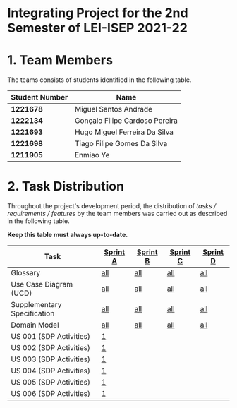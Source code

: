 # Integrating Project for the 2nd Semester of LEI-ISEP 2021-22

# 1. Team Members

The teams consists of students identified in the following table.

| Student Number | Name                           |
|----------------|--------------------------------|
| **1221678**    | Miguel Santos Andrade          |
| **1222134**    | Gonçalo Filipe Cardoso Pereira |
| **1221693**    | Hugo Miguel Ferreira Da Silva  |
| **1221698**    | Tiago Filipe Gomes Da Silva    |
| **1211905**    | Enmiao Ye                      |                   

# 2. Task Distribution ###

Throughout the project's development period, the distribution of _tasks / requirements / features_ by the team members
was carried out as described in the following table.

**Keep this table must always up-to-date.**

| Task                        | [Sprint A](sprintA/Readme.md)                                                  | [Sprint B](sprintB/Readme.md)                                                              | [Sprint C](sprintC/Readme.md)                                                              | [Sprint D](sprintD/Readme.md)                                                              |
|-----------------------------|--------------------------------------------------------------------------------|--------------------------------------------------------------------------------------------|--------------------------------------------------------------------------------------------|--------------------------------------------------------------------------------------------|
| Glossary                    | [all](sprintA/global-artifacts/01.requirements-engineering/glossary.md)        | [all](sprintB/global-artifacts/00.engineering-requirements/glossary.md)                    | [all](sprintC/global-artifacts/00.engineering-requirements/glossary.md)                    | [all](sprintD/global-artifacts/00.engineering-requirements/glossary.md)                    |
| Use Case Diagram (UCD)      | [all](sprintA/global-artifacts/01.requirements-engineering/use-case-diagram.md) | [all](sprintB/global-artifacts/00.engineering-requirements/use-case-diagram.md)            | [all](sprintC/global-artifacts/00.engineering-requirements/use-case-diagram.md)            | [all](sprintD/global-artifacts/00.engineering-requirements/use-case-diagram.md)            |
| Supplementary Specification | [all](sprintA/global-artifacts/01.requirements-engineering/supplementary-specification.md) | [all](sprintB/global-artifacts/00.engineering-requirements/supplementary-specification.md) | [all](sprintC/global-artifacts/00.engineering-requirements/supplementary-specification.md) | [all](sprintD/global-artifacts/00.engineering-requirements/supplementary-specification.md) |
| Domain Model                | [all](sprintA/global-artifacts/02.analysis/Readme.md)                          | [all](sprintB/global-artifacts/01.analysis/analysis.md)                                    | [all](sprintC/global-artifacts/01.analysis/analysis.md)                                    | [all](sprintD/global-artifacts/01.analysis/analysis.md)                                    |
| US 001 (SDP Activities)     | [1](sprintA/us001/Readme.md)                                                   |                                                                                            |                                                                                            |                                                                                            |
| US 002 (SDP Activities)     | [1](sprintA/us001/Readme.md)                                                   |                                                                                            |                                                                                            |                                                                                            |
| US 003 (SDP Activities)     | [1](sprintA/us001/Readme.md)                                                   |                                                                                            |                                                                                            |                                                                                            |
| US 004 (SDP Activities)     | [1](sprintA/us001/Readme.md)                                                   |                                                                                            |                                                                                            |                                                                                            |
| US 005 (SDP Activities)     | [1](sprintA/us006/Readme.md)                                                   |                                                                                            |                                                                                            |                                                                                            |
| US 006 (SDP Activities)     | [1](sprintA/us001/Readme.md)                                                   |                                                                                            |                                                                                            |                                                                                            |


